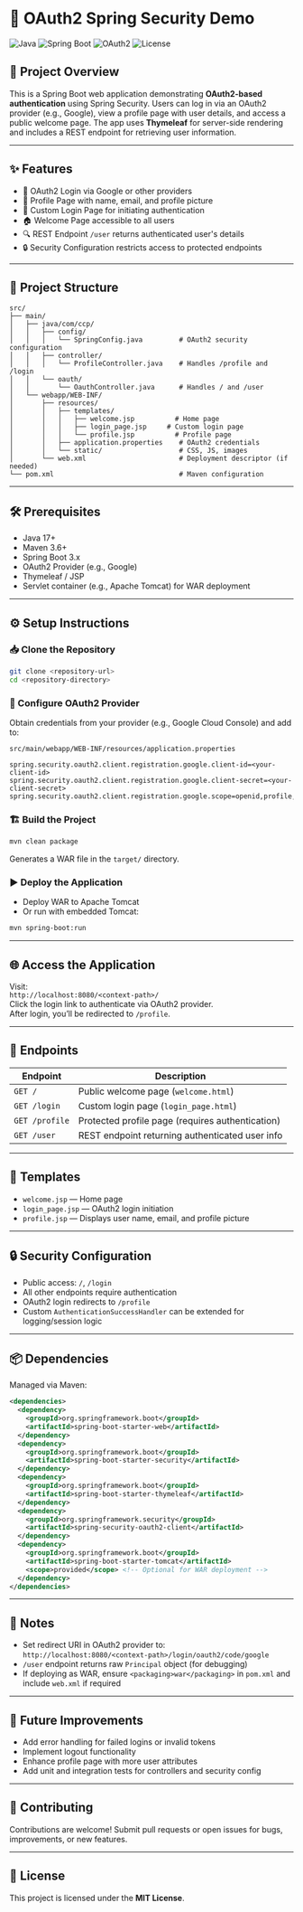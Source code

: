 # 🔐 OAuth2 Spring Security Demo

![Java](https://img.shields.io/badge/Java-17-blue.svg)
![Spring Boot](https://img.shields.io/badge/SpringBoot-3.x-green.svg)
![OAuth2](https://img.shields.io/badge/Auth-OAuth2-informational.svg)
![License](https://img.shields.io/badge/License-MIT-yellow.svg)

## 📖 Project Overview

This is a Spring Boot web application demonstrating **OAuth2-based authentication** using Spring Security. Users can log in via an OAuth2 provider (e.g., Google), view a profile page with user details, and access a public welcome page. The app uses **Thymeleaf** for server-side rendering and includes a REST endpoint for retrieving user information.

---

## ✨ Features

- 🔐 OAuth2 Login via Google or other providers  
- 👤 Profile Page with name, email, and profile picture  
- 🧭 Custom Login Page for initiating authentication  
- 🏠 Welcome Page accessible to all users  
- 🔍 REST Endpoint `/user` returns authenticated user's details  
- 🔒 Security Configuration restricts access to protected endpoints

---

## 📁 Project Structure

```text
src/
├── main/
│   ├── java/com/ccp/
│   │   ├── config/
│   │   │   └── SpringConfig.java         # OAuth2 security configuration
│   │   ├── controller/
│   │   │   └── ProfileController.java    # Handles /profile and /login
│   │   └── oauth/
│   │       └── OauthController.java      # Handles / and /user
│   └── webapp/WEB-INF/
│       ├── resources/
│       │   ├── templates/
│       │   │   ├── welcome.jsp          # Home page
│       │   │   ├── login_page.jsp     # Custom login page
│       │   │   └── profile.jsp          # Profile page
│       │   ├── application.properties    # OAuth2 credentials
│       │   └── static/                   # CSS, JS, images
│       └── web.xml                       # Deployment descriptor (if needed)
└── pom.xml                               # Maven configuration
```

---

## 🛠️ Prerequisites

- Java 17+  
- Maven 3.6+  
- Spring Boot 3.x  
- OAuth2 Provider (e.g., Google)  
- Thymeleaf / JSP 
- Servlet container (e.g., Apache Tomcat) for WAR deployment

---

## ⚙️ Setup Instructions

### 📥 Clone the Repository

```bash
git clone <repository-url>
cd <repository-directory>
```

### 🔑 Configure OAuth2 Provider

Obtain credentials from your provider (e.g., Google Cloud Console) and add to:

`src/main/webapp/WEB-INF/resources/application.properties`

```properties
spring.security.oauth2.client.registration.google.client-id=<your-client-id>
spring.security.oauth2.client.registration.google.client-secret=<your-client-secret>
spring.security.oauth2.client.registration.google.scope=openid,profile,email
```

### 🏗️ Build the Project

```bash
mvn clean package
```

Generates a WAR file in the `target/` directory.

### ▶️ Deploy the Application

- Deploy WAR to Apache Tomcat  
- Or run with embedded Tomcat:

```bash
mvn spring-boot:run
```

---

## 🌐 Access the Application

Visit:  
`http://localhost:8080/<context-path>/`  
Click the login link to authenticate via OAuth2 provider.  
After login, you’ll be redirected to `/profile`.

---

## 📡 Endpoints

| Endpoint     | Description                                      |
|--------------|--------------------------------------------------|
| `GET /`      | Public welcome page (`welcome.html`)             |
| `GET /login` | Custom login page (`login_page.html`)            |
| `GET /profile` | Protected profile page (requires authentication) |
| `GET /user`  | REST endpoint returning authenticated user info  |

---

## 🧾 Templates

- `welcome.jsp` — Home page  
- `login_page.jsp` — OAuth2 login initiation  
- `profile.jsp` — Displays user name, email, and profile picture

---

## 🔒 Security Configuration

- Public access: `/`, `/login`  
- All other endpoints require authentication  
- OAuth2 login redirects to `/profile`  
- Custom `AuthenticationSuccessHandler` can be extended for logging/session logic

---

## 📦 Dependencies

Managed via Maven:

```xml
<dependencies>
  <dependency>
    <groupId>org.springframework.boot</groupId>
    <artifactId>spring-boot-starter-web</artifactId>
  </dependency>
  <dependency>
    <groupId>org.springframework.boot</groupId>
    <artifactId>spring-boot-starter-security</artifactId>
  </dependency>
  <dependency>
    <groupId>org.springframework.boot</groupId>
    <artifactId>spring-boot-starter-thymeleaf</artifactId>
  </dependency>
  <dependency>
    <groupId>org.springframework.security</groupId>
    <artifactId>spring-security-oauth2-client</artifactId>
  </dependency>
  <dependency>
    <groupId>org.springframework.boot</groupId>
    <artifactId>spring-boot-starter-tomcat</artifactId>
    <scope>provided</scope> <!-- Optional for WAR deployment -->
  </dependency>
</dependencies>
```

---

## 📝 Notes

- Set redirect URI in OAuth2 provider to:  
  `http://localhost:8080/<context-path>/login/oauth2/code/google`
- `/user` endpoint returns raw `Principal` object (for debugging)
- If deploying as WAR, ensure `<packaging>war</packaging>` in `pom.xml` and include `web.xml` if required

---

## 🚀 Future Improvements

- Add error handling for failed logins or invalid tokens  
- Implement logout functionality  
- Enhance profile page with more user attributes  
- Add unit and integration tests for controllers and security config

---

## 🤝 Contributing

Contributions are welcome! Submit pull requests or open issues for bugs, improvements, or new features.

---

## 📜 License

This project is licensed under the **MIT License**.
